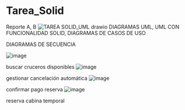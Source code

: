 # Tarea_Solid

Reporte A, B
![TAREA SOLID_UML drawio](https://github.com/user-attachments/assets/d1b028de-cc8f-4a64-9634-b06b149e4991)
DIAGRAMAS UML, UML CON FUNCIONALIDAD SOLID, DIAGRAMAS DE CASOS DE USO

DIAGRAMAS DE SECUENCIA

![image](https://github.com/user-attachments/assets/da689594-10eb-43fa-b544-7f97a030b0a5)

buscar cruceros disponibles
![image](https://github.com/user-attachments/assets/df36d95d-85ec-4c89-afb1-10f8748a3b38)

gestionar cancelación automática
![image](https://github.com/user-attachments/assets/2cad2684-c025-4ef7-ac3f-c443d36f77ff)

confirmar pago reserva
![image](https://github.com/user-attachments/assets/65ad3a8a-171c-447c-a10c-a94cb2e49954)

reserva cabina temporal
